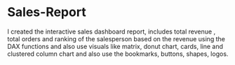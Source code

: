 # Sales-Report
I created the interactive sales dashboard report, includes total revenue , total orders and ranking of the
salesperson based on the revenue using the DAX functions and also use visuals like matrix, donut chart, cards, line and clustered column chart and also use the bookmarks, buttons, shapes, logos.
